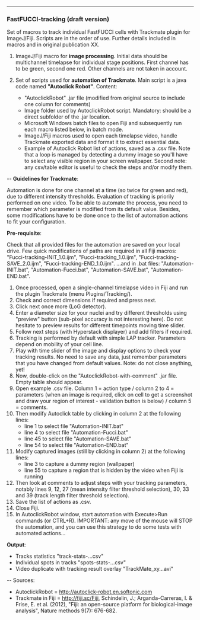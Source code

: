 
-------------------------------------------------------------------------------
### **FastFUCCI-tracking (draft version)**
Set of macros to track individual FastFUCCI cells with Trackmate plugin for ImageJ/Fiji.
Scripts are in the order of use. Further details included in macros and in original publication XX.

1. ImageJ/Fiji macro for **image processing**. Initial data should be multichannel timelapse for individual stage positions. First channel has to be green, second one red. Other channels are not taken in account.

2. Set of scripts used for **automation of Trackmate**. Main script is a java code named **"Autoclick Robot"**.
Content:
    - "AutoclickRobot" .jar file (modified from original source to include one column for comments)
    - Image folder used by AutoclickRobot script. Mandatory: should be a direct subfolder of the .jar location.
    - Microsoft Windows batch files to open Fiji and subsequently run each macro listed below, in batch mode.
    - ImageJ/Fiji macros used to open each timelapse video, handle Trackmate exported data and format it to extract essential data.
    - Example of Autoclick Robot list of actions, saved as a .csv file. Note that a loop is managed by detecting a dummy image so you'll have to select any visible region in your screen wallpaper. Second note: any csv/table editor is useful to check the steps and/or modify them.

--
**Guidelines for Trackmate**:

Automation is done for one channel at a time (so twice for green and red), due to different intensity thresholds. 
Evaluation of tracking is priorily performed on one video. To be able to automate the process, you need to remember which parameter is modified from its default value. Besides, some modifications have to be done once to the list of automation actions to fit your configuration.


**Pre-requisite**:

Check that all provided files for the automation are saved on your local drive.
Few quick modifications of paths are required in all Fiji macros: "Fucci-tracking-INIT_1.0.ijm", "Fucci-tracking_1.0.ijm", "Fucci-tracking-SAVE_2.0.ijm", "Fucci-tracking-END_1.0.ijm".
...and in .bat files: "Automation-INIT.bat", "Automation-Fucci.bat", "Automation-SAVE.bat", "Automation-END.bat".

1. Once processed, open a single-channel timelapse video in Fiji and run the plugin Trackmate (menu Plugins/Tracking/).
2. Check and correct dimensions if required and press next.
3. Click next once more (LoG detector).
4. Enter a diameter size for your nuclei and try different thresholds using "preview" button (sub-pixel accuracy is not interesting here). Do not hesitate to preview results for different timepoints moving time slider.
5. Follow next steps (with Hyperstack displayer) and add filters if required.
6. Tracking is performed by default with simple LAP tracker. Parameters depend on mobility of your cell line.
7. Play with time slider of the image and display options to check your tracking results. No need to save any data, just remember parameters that you have changed from default values. Note: do not close anything, yet!
8. Now, double-click on the "AutoclickRobot-with-comment" .jar file. Empty table should appear.
9. Open example .csv file. Column 1 = action type / column 2 to 4 = parameters (when an image is required, click on cell to get a screenshot and draw your region of interest - validation button is below) / column 5 = comments.
10. Then modify Autoclick table by clicking in column 2 at the following lines:
    - line 1 to select file "Automation-INIT.bat"
    - line 4 to select file "Automation-Fucci.bat"
    - line 45 to select file "Automation-SAVE.bat"
    - line 54 to select file "Automation-END.bat"
11. Modify captured images (still by clicking in column 2) at the following lines:
    - line 3 to capture a dummy region (wallpaper)
    - line 55 to capture a region that is hidden by the video when Fiji is running
12. Then look at comments to adjust steps with your tracking parameters, notably lines 9, 12, 27 (mean intensity filter threshold selection), 30, 33 and 39 (track length filter threshold selection).
13. Save the list of actions as .csv.
14. Close Fiji.
15. In AutoclickRobot window, start automation with Execute>Run commands (or CTRL+R). IMPORTANT: any move of the mouse will STOP the automation, and you can use this strategy to do some tests with automated actions...

**Output**:
- Tracks statistics "track-stats-...csv"
- Individual spots in tracks "spots-stats-...csv"
- Video duplicate with tracking result overlay "TrackMate_xy...avi"

--
Sources:
- AutoclickRobot = http://autoclick-robot.en.softonic.com
- Trackmate in Fiji = http://fiji.sc/Fiji, Schindelin, J.; Arganda-Carreras, I. & Frise, E. et al. (2012), "Fiji: an open-source platform for biological-image analysis", Nature methods 9(7): 676-682. 
